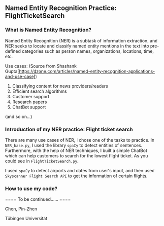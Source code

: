 ## Named Entity Recognition Practice: FlightTicketSearch


### What is Named Entity Recognition?
Named Entity Recognition (NER) is a subtask of information extraction, and NER seeks to locate and classify named entity mentions in the text into pre-defined categories such as person names, organizations, locations, time, etc.

Use cases: (Source from Shashank Gupta[https://dzone.com/articles/named-entity-recognition-applications-and-use-case])
1. Classifying content for news providers/readers
2. Efficient search algorithms
3. Customer support 
4. Research papers
5. ChatBot support

(and so on...)

### Introduction of my NER practice: Flight ticket search 
There are many use cases of NER, I chose one of the tasks to practice.
In `NER_base.py`, I used the library `spaCy` to detect entities of sentences.
Furthermore, with the help of NER techniques, I built a simple ChatBot which can help customers to search for the lowest flight ticket.
As you could see in `FlightTicketSearch.py`.

I used `spaCy` to detect airports and dates from user's input, and then used `Skyscanner Flight Search API` to get the information of certain flights.


### How to use my code?

 ==== To be continued...... ====


















Chen, Pin-Zhen 

Tübingen Universität